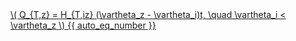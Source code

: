 <a href="/eco2_guide_center/1.%20ECO2%20Logic%20Guide/Hee1_Equation_List.html" class="equation-link" target="_blank" rel="noopener noreferrer">
  \( Q_{T,z} = H_{T,iz} (\vartheta_z - \vartheta_i)t, \quad \vartheta_i < \vartheta_z \) {{ auto_eq_number }}
</a>
